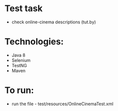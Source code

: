 # Test task 
+ check online-cinema descriptions (tut.by)

# Technologies:
- Java 8
- Selenium
- TestNG
- Maven


# To run:
- run the file - test/resources/OnlineCinemaTest.xml
